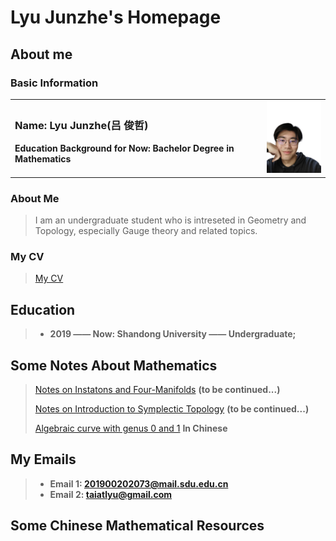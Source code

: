 # Lyu Junzhe's Homepage
## About me
### Basic Information
<table border="0">
  <tr>
    <td width="80%">
      <h3>Name: Lyu Junzhe(吕 俊哲)</h3>
      <p><b>Education Background for Now: Bachelor Degree in Mathematics</b></p>
    </td>
    <td width="20%">
      <img src="/Lyu.jpg" width="100%"> 
    </td>
  </tr>
</table>

### About Me
> I am an undergraduate student who is intreseted in Geometry and Topology, especially Gauge theory and related topics.

### My CV
> [My CV](/CV.pdf)

## Education

> + **2019 —— Now: Shandong University —— Undergraduate;**


## Some Notes About Mathematics
> [Notes on Instatons and Four-Manifolds](/NotesonUhlenbeck.pdf) **(to be continued...)**
> 
> [Notes on Introduction to Symplectic Topology](/NoteonMcduff.pdf) **(to be continued...)**
>
>[Algebraic curve with genus 0 and 1](/AlgCurve.pdf) **In Chinese**

## My Emails
> + **Email 1: 201900202073@mail.sdu.edu.cn**
> + **Email 2: taiatlyu@gmail.com**

## Some Chinese Mathematical Resources

